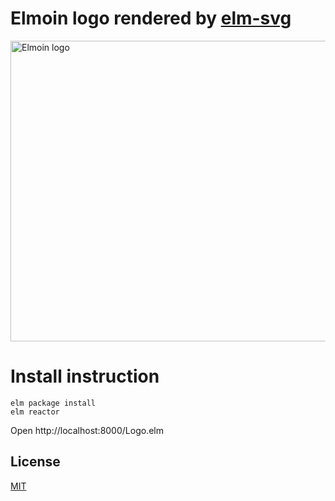 # Elmoin logo rendered by [elm-svg](https://github.com/evancz/elm-svg)

<img src="https://cdn.jsdelivr.net/gh/sectore/elmoin-logo-media/elmoin-logo.svg" alt="Elmoin logo" width="507" height="481">

# Install instruction

```
elm package install
elm reactor
```

Open http://localhost:8000/Logo.elm


## License
[MIT](./LICENSE.md)
